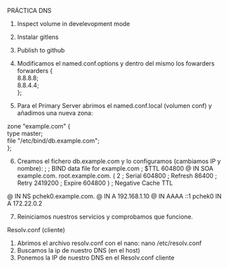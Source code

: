 PRÁCTICA DNS

1. Inspect volume in develevopment mode
2. Instalar gitlens
3. Publish to github
4. Modificamos el named.conf.options y dentro del mismo los fowarders
forwarders { <br>
	 	8.8.8.8; <br>
		8.8.4.4; <br>
	 }; <br>

6. Para el Primary Server abrimos el named.conf.local (volumen conf) y añadimos una nueva zona:

zone "example.com" { <br>
    type master; <br>
    file "/etc/bind/db.example.com"; <br>
};

6. Creamos el fichero db.example.com y lo configuramos (cambiamos IP y nombre):
;
; BIND data file for example.com
;
$TTL    604800
@       IN      SOA     example.com. root.example.com. (
                              2         ; Serial
                         604800         ; Refresh
                          86400         ; Retry
                        2419200         ; Expire
                         604800 )       ; Negative Cache TTL

@       IN      NS      pchek0.example.com.
@       IN      A       192.168.1.10
@       IN      AAAA    ::1
pchek0      IN      A       172.22.0.2

7. Reiniciamos nuestros servicios y comprobamos que funcione.

Resolv.conf (cliente)

1. Abrimos el archivo resolv.conf con el nano: nano /etc/resolv.conf
2. Buscamos la ip de nuestro DNS (en el host)
3. Ponemos la IP de nuestro DNS en el Resolv.conf cliente
